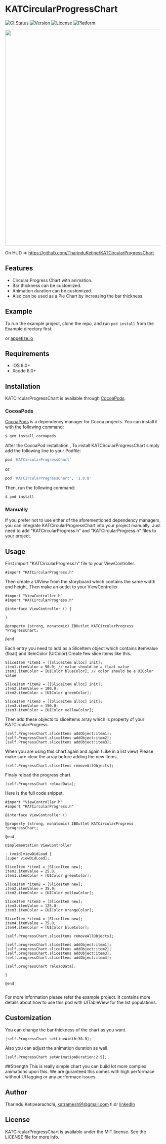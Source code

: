 # KATCircularProgressChart

[![CI Status](http://img.shields.io/travis/TharinduKetipe/KATCircularProgressChart.svg?style=flat)](https://travis-ci.org/TharinduKetipe/KATCircularProgressChart)
[![Version](https://img.shields.io/cocoapods/v/KATCircularProgressChart.svg?style=flat)](http://cocoapods.org/pods/KATCircularProgressChart)
[![License](https://img.shields.io/cocoapods/l/KATCircularProgressChart.svg?style=flat)](http://cocoapods.org/pods/KATCircularProgressChart)
[![Platform](https://img.shields.io/cocoapods/p/KATCircularProgressChart.svg?style=flat)](http://cocoapods.org/pods/KATCircularProgressChart)

<img src="https://github.com/TharinduKetipe/KATCircularProgressChart/blob/master/Resources/CircularProgressDemo.gif" height=700>

On HUD => https://github.com/TharinduKetipe/KATCircularProgressChart

## Features
- Circular Progress Chart with animation.
- Bar thickness can be customized.
- Animation duration can be customized.
- Also can be used as a Pie Chart by increasing the bar thickness.

## Example

To run the example project, clone the repo, and run `pod install` from the Example directory first.

or [appetize.io](https://appetize.io/app/)

## Requirements
- iOS 8.0+
- Xcode 8.0+

## Installation

KATCircularProgressChart is available through [CocoaPods](http://cocoapods.org).

### CocoaPods

[CocoaPods](http://cocoapods.org) is a dependency manager for Cocoa projects. You can install it with the following command:

```bash
$ gem install cocoapods
```

After the CocoaPod installation , To install KATCircularProgressChart simply add the following line to your Podfile:

```ruby
pod 'KATCircularProgressChart'
```
or 

```ruby
pod 'KATCircularProgressChart', '1.0.0'
```
Then, run the following command:

```bash
$ pod install
```
### Manually

If you prefer not to use either of the aforementioned dependency managers, you can integrate KATCircularProgressChart into your project manually.
Just need to add "KATCircularProgress.h" and "KATCircularProgress.h" files to your project.


## Usage

First import "KATCircularProgress.h" file to your ViewController.

```objc
#import "KATCircularProgress.h"
```
Then create a UIView from the storyboard which contains the same width and height. Then make an outlet to your ViewController.

```objc
#import "ViewController.h"
#import "KATCircularProgress.h"

@interface ViewController () {

}

@property (strong, nonatomic) IBOutlet KATCircularProgress *ProgressChart;

@end

```
Each entry you need to add as a SliceItem object which contains itemValue (float) and ItemColor (UIColor).Create few slice items
like this.

```objc
SliceItem *item1 = [[SliceItem alloc] init];
item1.itemValue = 50.0; // value should be a float value
item1.itemColor = [UIColor blueColor]; // color should be a UIColor value

SliceItem *item2 = [[SliceItem alloc] init];
item2.itemValue = 100.0;
item2.itemColor = [UIColor greenColor];

SliceItem *item3 = [[SliceItem alloc] init];
item3.itemValue = 150.0;
item3.itemColor = [UIColor yellowColor];

```
Then add these objects to sliceItems array which is property of your KATCircularProgress.

```objc
[self.ProgressChart.sliceItems addObject:item1];
[self.ProgressChart.sliceItems addObject:item2];
[self.ProgressChart.sliceItems addObject:item3];

```
When you are using this chart again and again (Like in a list view) Please make sure clear the array before adding the new items.

```objc
[self.ProgressChart.sliceItems removeAllObjects];

```
Finaly reload the progress chart.

```objc
[self.ProgressChart reloadData];

```
Here is the full code snippet.

```objc
#import "ViewController.h"
#import "KATCircularProgress.h"

@interface ViewController ()

@property (strong, nonatomic) IBOutlet KATCircularProgress *progressChart;

@end

@implementation ViewController

- (void)viewDidLoad {
[super viewDidLoad];

SliceItem *item1 = [SliceItem new];
item1.itemValue = 25.0;
item1.itemColor = [UIColor greenColor];

SliceItem *item2 = [SliceItem new];
item2.itemValue = 35.0;
item2.itemColor = [UIColor yellowColor];

SliceItem *item3 = [SliceItem new];
item3.itemValue = 125.0;
item3.itemColor = [UIColor orangeColor];

SliceItem *item4 = [SliceItem new];
item4.itemValue = 75.0;
item4.itemColor = [UIColor blueColor];

[self.ProgressChart.sliceItems removeAllObjects];

[self.progressChart.sliceItems addObject:item1];
[self.progressChart.sliceItems addObject:item2];
[self.progressChart.sliceItems addObject:item3];
[self.progressChart.sliceItems addObject:item4];

[self.progressChart reloadData];

}

@end


```

For more information please refer the example project. It contains more details about
how to use this pod with UITableView for the list populations.

## Customization

You can change the bar thickness of the chart as you want.

```objc
[self.ProgressChart setLineWidth:30.0];

```

Also you can adjust the animation duration as well.

```objc
[self.ProgressChart setAnimationDuration:2.5];

```


##Strength
This is really simple chart you can build lot more complex animations upon this. We are guranteed this
comes with high performace without UI lagging or any performace issues.

## Author

Tharindu Ketipearachchi, katramesh91@gmail.com
tl;dr
[linkedIn](https://www.linkedin.com/in/tharinduketipe)

## License

KATCircularProgressChart is available under the MIT license. See the LICENSE file for more info.
